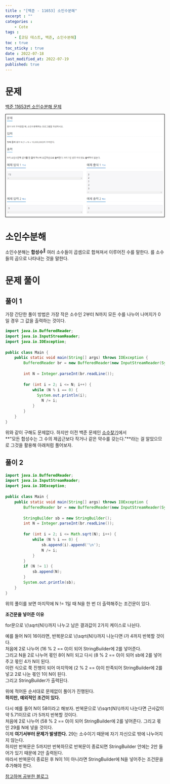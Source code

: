 ```yaml
---
title : "[백준 - 11653] 소인수분해"
excerpt : ""
categories : 
    - Cote
tags :
    - [코딩 테스트, 백준, 소인수분해]
toc : true
toc_sticky : true
date : 2022-07-18
last_modified_at: 2022-07-19
published: true
---
```


# 문제
[백준 11653번 소인수분해 문제](https://www.acmicpc.net/problem/11653)
<p style="border: solid black 1px" align="center"><img src="/assets/images/cote/11653-quiz.png"></p>  
  
<div class='next-line'></div>  
  
# 소인수분해
소인수분해는
<span class="tooltip">
      <span class="h-text-y">**합성수<sup>💬</sup>**
      <span class="tooltip-text">
         여러 소수들이 곱셈으로 합쳐져서 이루어진 수를 말한다. 
      </span>
   </span>
</span>를 소수들의 곱으로 나타내는 것을 말한다.

<div class='next-line'></div>  
  
# 문제 풀이

## 풀이 1
가장 간단한 풀이 방법은 가장 작은 소수인 2부터 N까지 모든 수를 나누어 나머지가 0일 경우 그 값을 출력하는 것이다.


```java
import java.io.BufferedReader;
import java.io.InputStreamReader;
import java.io.IOException;
 
public class Main {
	public static void main(String[] args) throws IOException {
		BufferedReader br = new BufferedReader(new InputStreamReader(System.in));
 
		int N = Integer.parseInt(br.readLine());
 
		for (int i = 2; i <= N; i++) {
			while (N % i == 0) {
		      System.out.println(i);
				N /= i;
			}
		}
	}
}
```  

위와 같이 구해도 문제없다. 하지만 이전 백준 문제인 [소수찾기](/cote/baekjoon-1978)에서  
**"모든 합성수는 그 수의 제곱근보다 작거나 같은 약수를 갖는다."**라는 걸 알았으므로 그것을 활용해 아래처럼 풀어보자.  

## 풀이 2

```java
import java.io.BufferedReader;
import java.io.InputStreamReader;
import java.io.IOException;
 
public class Main {
	public static void main(String[] args) throws IOException {
		BufferedReader br = new BufferedReader(new InputStreamReader(System.in));
 
		StringBuilder sb = new StringBuilder();
		int N = Integer.parseInt(br.readLine());
 
		for (int i = 2; i <= Math.sqrt(N); i++) {
			while (N % i == 0) {
				sb.append(i).append('\n');
				N /= i;
			}
		}
		if (N != 1) {
			sb.append(N);
		}
		System.out.println(sb);
	}
}
```  

위의 풀이를 보면 마지막에 N != 1일 때 N을 한 번 더 출력해주는 조건문이 있다.  

**조건문을 넣어준 이유**  
  
for문으로 \\(\sqrt{N}\\)까지 나누고 남은 결과값이 2가지 케이스로 나뉜다.  
 
예를 들어 N이 16이라면, 반복문으로 \\(\sqrt{N}\\)까지 나눈다면 i가 4까지 반복할 것이다.  
처음에 2로 나누어 (16 % 2 == 0)이 되어 StringBuilder에 2를 넣어준다.  
그리고 N을 2로 나누어 몫인 8이 N이 되고 다시 (8 % 2 == 0)이 되어 sb에 2를 넣어주고 몫인 4가 N이 된다.  
이런 식으로 쭉 진행이 되어 마지막에 (2 % 2 == 0)이 만족되어 StringBuilder에 2를 넣고 2로 나눈 몫인 1이 N이 된다.  
그리고 StringBuilder가 출력된다.  

위에 적어둔 순서대로 문제없이 풀이가 진행된다.  
**하지만, 예외적인 조건이 있다.**  

다시 예를 들어 N이 58이라고 해보자. 반복문으로 \\(\sqrt{N}\\)까지 나눈다면 근사값이 약 5.71이므로 i가 5까지 반복할 것이다.  
처음에 2로 나누어 (58 % 2 == 0)이 되어 StringBuilder에 2를 넣어준다. 그리고 몫인 29를 N에 넣을 것이다.  
이제 **여기서부터 문제가 발생한다.** 29는 소수이기 때문에 자기 자신으로 밖에 나누어지지 않는다.  
하지만 반복문은 5까지만 반복하므로 반복문이 종료되면 StringBuilder 안에는 2만 들어가 있기 때문에 2만 출력된다.  
따라서 <span class="h-text-p">반복문이 종료된 후 N이 1이 아니라면 StringBuilder에 N을 넣어주는 조건문을 추가해야 한다.</span>  
  
[참고하며 공부한 블로그](https://st-lab.tistory.com/152)
